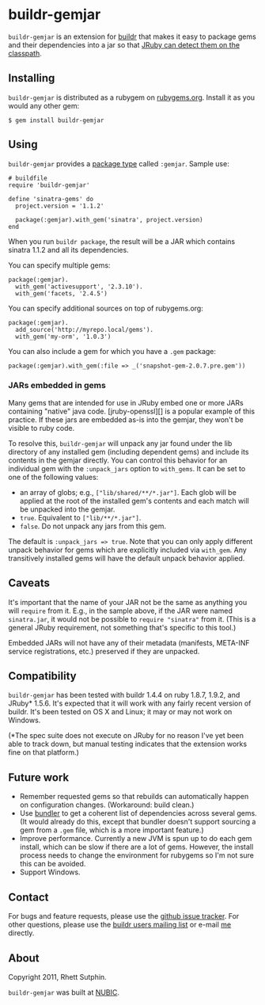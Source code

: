 buildr-gemjar
=============

`buildr-gemjar` is an extension for [buildr][] that makes it easy to
package gems and their dependencies into a jar so that [JRuby can
detect them on the classpath][gemjar].

[buildr]: http://buildr.apache.org/
[gemjar]: http://blog.nicksieger.com/articles/2009/01/10/jruby-1-1-6-gems-in-a-jar

Installing
----------

`buildr-gemjar` is distributed as a rubygem on
[rubygems.org][as-gem].  Install it as you would any other gem:

    $ gem install buildr-gemjar

[as-gem]: https://rubygems.org/gems/buildr-gemjar

Using
-----

`buildr-gemjar` provides a [package type][buildr-package] called
`:gemjar`.  Sample use:

    # buildfile
    require 'buildr-gemjar'

    define 'sinatra-gems' do
      project.version = '1.1.2'

      package(:gemjar).with_gem('sinatra', project.version)
    end

When you run `buildr package`, the result will be a JAR which contains
sinatra 1.1.2 and all its dependencies.

You can specify multiple gems:

    package(:gemjar).
      with_gem('activesupport', '2.3.10').
      with_gem('facets, '2.4.5')

You can specify additional sources on top of rubygems.org:

    package(:gemjar).
      add_source('http://myrepo.local/gems').
      with_gem('my-orm', '1.0.3')

You can also include a gem for which you have a `.gem` package:

    package(:gemjar).with_gem(:file => _('snapshot-gem-2.0.7.pre.gem'))

[buildr-package]: http://buildr.apache.org/packaging.html

### JARs embedded in gems

Many gems that are intended for use in JRuby embed one or more JARs
containing "native" java code. [jruby-openssl][] is a popular example
of this practice. If these jars are embedded as-is into the gemjar,
they won't be visible to ruby code.

To resolve this, `buildr-gemjar` will unpack any jar found under the
lib directory of any installed gem (including dependent gems) and
include its contents in the gemjar directly. You can control this
behavior for an individual gem with the `:unpack_jars` option to
`with_gems`. It can be set to one of the following values:

* an array of globs; e.g., `["lib/shared/**/*.jar"]`. Each glob will be
  applied at the root of the installed gem's contents and each match
  will be unpacked into the gemjar.
* `true`. Equivalent to `["lib/**/*.jar"]`.
* `false`. Do not unpack any jars from this gem.

The default is `:unpack_jars => true`. Note that you can only apply
different unpack behavior for gems which are explicitly included via
`with_gem`. Any transitively installed gems will have the default
unpack behavior applied.

Caveats
-------

It's important that the name of your JAR not be the same as anything
you will `require` from it.  E.g., in the sample above, if the JAR
were named `sinatra.jar`, it would not be possible to `require
"sinatra"` from it.  (This is a general JRuby requirement, not
something that's specific to this tool.)

Embedded JARs will not have any of their metadata (manifests, META-INF
service registrations, etc.) preserved if they are unpacked.

Compatibility
-------------

`buildr-gemjar` has been tested with buildr 1.4.4 on ruby 1.8.7,
1.9.2, and JRuby* 1.5.6.  It's expected that it will work with any
fairly recent version of buildr.  It's been tested on OS X and Linux;
it may or may not work on Windows.

(*The spec suite does not execute on JRuby for no reason I've yet
been able to track down, but manual testing indicates that the
extension works fine on that platform.)

Future work
-----------

* Remember requested gems so that rebuilds can automatically happen on
  configuration changes.  (Workaround: build clean.)
* Use [bundler][] to get a coherent list of dependencies across
  several gems.  (It would already do this, except that bundler
  doesn't support sourcing a gem from a `.gem` file, which is a more
  important feature.)
* Improve performance.  Currently a new JVM is spun up to do each gem
  install, which can be slow if there are a lot of gems.  However, the
  install process needs to change the environment for rubygems so I'm
  not sure this can be avoided.
* Support Windows.

[bundler]: http://gembundler.com/

Contact
-------

For bugs and feature requests, please use the [github issue
tracker][issues].  For other questions, please use the [buildr users
mailing list][buildrusers] or e-mail [me][] directly.

[issues]: https://github.com/NUBIC/buildr-gemjar/issues
[buildrusers]: http://buildr.apache.org/mailing_lists.html
[me]: mailto:rhett@detailedbalance.net

About
-----

Copyright 2011, Rhett Sutphin.

`buildr-gemjar` was built at [NUBIC][].

[NUBIC]: http://www.nucats.northwestern.edu/centers/nubic
